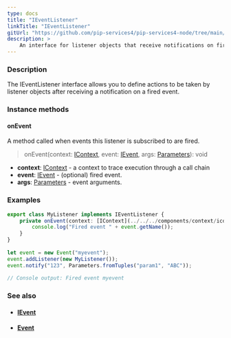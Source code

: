 ```yaml
---
type: docs
title: "IEventListener"
linkTitle: "IEventListener"
gitUrl: "https://github.com/pip-services4/pip-services4-node/tree/main/pip-services4-rpc-node"
description: > 
    An interface for listener objects that receive notifications on fired events.
---
```


### Description

The IEventListener interface allows you to define actions to be taken by listener objects after receiving a notification on a fired event.

### Instance methods

#### onEvent
A method called when events this listener is subscribed to are fired.

> onEvent(context: [IContext](../../../components/context/icontext), event: [IEvent](../ievent), args: [Parameters](../../../components/exec/parameters)): void

- **context**: [IContext](../../../components/context/icontext) - a context to trace execution through a call chain
- **event**: [IEvent](../ievent) - (optional) fired event.
- **args**: [Parameters](../../../components/exec/parameters) - event arguments.

### Examples

```typescript
export class MyListener implements IEventListener {
    private onEvent(context: [IContext](../../../components/context/icontext), event: IEvent, args: Parameters): void {
        console.log("Fired event " + event.getName());
    }
}
     
let event = new Event("myevent");
event.addListener(new MyListener());
event.notify("123", Parameters.fromTuples("param1", "ABC"));
   
// Console output: Fired event myevent

```

### See also
- #### [IEvent](../ievent)
- #### [Event](../event)
